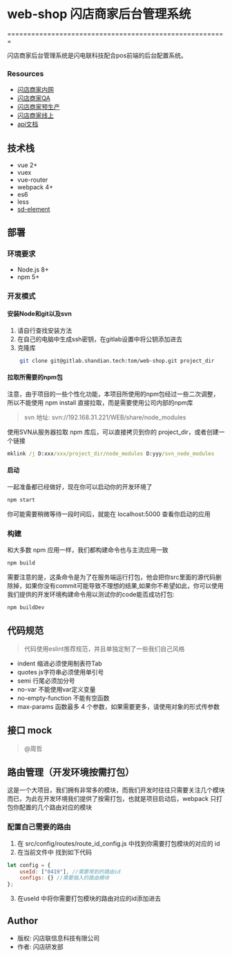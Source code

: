 # web-shop 闪店商家后台管理系统
=======================================================

闪店商家后台管理系统是闪电联科技配合pos前端的后台配置系统。

### Resources

* [闪店商家内网](http://v5.ishandian.com.cn/#/)
* [闪店商家QA](http://v5.ishandian.com.cn/#/)
* [闪店商家预生产](https://v5pre.ishandian.net/#/)
* [闪店商家线上](https://b.shandian.net/#/)
* [api文档](http://api.shandian.tech/dashboard/#!/)

## 技术栈

* vue 2+
* vuex
* vue-router
* webpack 4+
* es6
* less
* [sd-element](http://gitlab.shandian.tech/zhouzhe/sd-element)

## 部署

### 环境要求
* Node.js 8+
* npm 5+

### 开发模式

#### 安装Node和git以及svn

1. 请自行查找安装方法
2. 在自己的电脑中生成ssh密钥，在gitlab设置中将公钥添加进去
3. 克隆库

```sh
	git clone git@gitlab.shandian.tech:tom/web-shop.git project_dir
```



#### 拉取所需要的npm包

注意，由于项目的一些个性化功能，本项目所使用的npm包经过一些二次调整，所以不能使用 npm install 直接拉取，而是需要使用公司内部的npm库

> svn 地址: svn://192.168.31.221/WEB/share/node_modules

使用SVN从服务器拉取 npm 库后，可以直接拷贝到你的 project_dir，或者创建一个链接

```cmd
mklink /j D:xxx/xxx/project_dir/node_modules D:yyy/svn_node_modules
```

#### 启动

一起准备都已经做好，现在你可以启动你的开发环境了

```bash
npm start
```
你可能需要稍微等待一段时间后，就能在 localhost:5000 查看你启动的应用

### 构建

和大多数 npm 应用一样，我们都构建命令也与主流应用一致

```bash
npm build
```
需要注意的是，这条命令是为了在服务端运行打包，他会把你src里面的源代码删除掉，如果你没有commit可能导致不理想的结果,如果你不希望如此，你可以使用我们提供的开发环境构建命令用以测试你的code能否成功打包:

```bash
npm buildDev
```

## 代码规范

> 代码使用eslint推荐规范，并且单独定制了一些我们自己风格

+ indent 缩进必须使用制表符Tab
+ quotes js字符串必须使用单引号
+ semi	行尾必须加分号
+ no-var 不能使用var定义变量
+ no-empty-function 不能有空函数
+ max-params 函数最多 4 个参数，如果需要更多，请使用对象的形式传参数

## 接口 mock

> @周哲

## 路由管理（开发环境按需打包）

这是一个大项目，我们拥有非常多的模块，而我们开发时往往只需要关注几个模块而已，为此在开发环境我们提供了按需打包，也就是项目启动后，webpack 只打包你配置的几个路由对应的模块

### 配置自己需要的路由

1. 在 src/config/routes/route_id_config.js 中找到你需要打包模块的对应的 id
2. 在当前文件中 找到如下代码

```js
let config = {
	useId: ["0419"], //需要用到的路由id
	configs: {} //需要插入的路由模块
};
```
3. 在useId 中将你需要打包模块的路由对应的id添加进去

## Author

* 版权: 闪店联信息科技有限公司
* 作者: 闪店研发部

